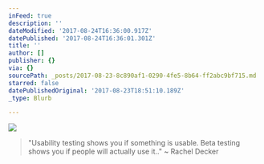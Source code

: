 ```yaml
---
inFeed: true
description: ''
dateModified: '2017-08-24T16:36:00.917Z'
datePublished: '2017-08-24T16:36:01.301Z'
title: ''
author: []
publisher: {}
via: {}
sourcePath: _posts/2017-08-23-8c890af1-0290-4fe5-8b64-ff2abc9bf715.md
starred: false
datePublishedOriginal: '2017-08-23T18:51:10.189Z'
_type: Blurb

---
```

![](https://the-grid-user-content.s3-us-west-2.amazonaws.com/7b34ebc8-8581-412e-b028-007196348275.jpg)

> "Usability testing shows you if something is usable. Beta testing shows you if people will actually use it.." ~ Rachel Decker